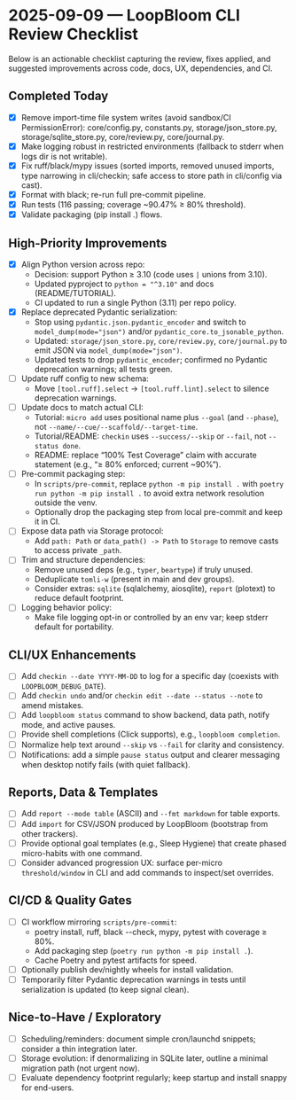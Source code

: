 # 2025-09-09 — LoopBloom CLI Review Checklist

Below is an actionable checklist capturing the review, fixes applied, and suggested improvements across code, docs, UX, dependencies, and CI.

## Completed Today

- [x] Remove import-time file system writes (avoid sandbox/CI PermissionError):
  core/config.py, constants.py, storage/json_store.py, storage/sqlite_store.py, core/review.py, core/journal.py.
- [x] Make logging robust in restricted environments (fallback to stderr when logs dir is not writable).
- [x] Fix ruff/black/mypy issues (sorted imports, removed unused imports, type narrowing in cli/checkin; safe access to store path in cli/config via cast).
- [x] Format with black; re-run full pre-commit pipeline.
- [x] Run tests (116 passing; coverage ~90.47% ≥ 80% threshold).
- [x] Validate packaging (pip install .) flows.

## High-Priority Improvements

- [x] Align Python version across repo:
  - Decision: support Python ≥ 3.10 (code uses `|` unions from 3.10).
  - Updated pyproject to `python = "^3.10"` and docs (README/TUTORIAL).
  - CI updated to run a single Python (3.11) per repo policy.
- [x] Replace deprecated Pydantic serialization:
  - Stop using `pydantic.json.pydantic_encoder` and switch to `model_dump(mode="json")` and/or `pydantic_core.to_jsonable_python`.
  - Updated: `storage/json_store.py`, `core/review.py`, `core/journal.py` to emit JSON via `model_dump(mode="json")`.
  - Updated tests to drop `pydantic_encoder`; confirmed no Pydantic deprecation warnings; all tests green.
- [ ] Update ruff config to new schema:
  - Move `[tool.ruff].select` → `[tool.ruff.lint].select` to silence deprecation warnings.
- [ ] Update docs to match actual CLI:
  - Tutorial: `micro add` uses positional name plus `--goal` (and `--phase`), not `--name/--cue/--scaffold/--target-time`.
  - Tutorial/README: `checkin` uses `--success/--skip` or `--fail`, not `--status done`.
  - README: replace “100% Test Coverage” claim with accurate statement (e.g., “≥ 80% enforced; current ~90%”).
- [ ] Pre-commit packaging step:
  - In `scripts/pre-commit`, replace `python -m pip install .` with `poetry run python -m pip install .` to avoid extra network resolution outside the venv.
  - Optionally drop the packaging step from local pre-commit and keep it in CI.
- [ ] Expose data path via Storage protocol:
  - Add `path: Path` or `data_path() -> Path` to `Storage` to remove casts to access private `_path`.
- [ ] Trim and structure dependencies:
  - Remove unused deps (e.g., `typer`, `beartype`) if truly unused.
  - Deduplicate `tomli-w` (present in main and dev groups).
  - Consider extras: `sqlite` (sqlalchemy, aiosqlite), `report` (plotext) to reduce default footprint.
- [ ] Logging behavior policy:
  - Make file logging opt-in or controlled by an env var; keep stderr default for portability.

## CLI/UX Enhancements

- [ ] Add `checkin --date YYYY-MM-DD` to log for a specific day (coexists with `LOOPBLOOM_DEBUG_DATE`).
- [ ] Add `checkin undo` and/or `checkin edit --date --status --note` to amend mistakes.
- [ ] Add `loopbloom status` command to show backend, data path, notify mode, and active pauses.
- [ ] Provide shell completions (Click supports), e.g., `loopbloom completion`.
- [ ] Normalize help text around `--skip` vs `--fail` for clarity and consistency.
- [ ] Notifications: add a simple `pause status` output and clearer messaging when desktop notify fails (with quiet fallback).

## Reports, Data & Templates

- [ ] Add `report --mode table` (ASCII) and `--fmt markdown` for table exports.
- [ ] Add `import` for CSV/JSON produced by LoopBloom (bootstrap from other trackers).
- [ ] Provide optional goal templates (e.g., Sleep Hygiene) that create phased micro-habits with one command.
- [ ] Consider advanced progression UX: surface per-micro `threshold/window` in CLI and add commands to inspect/set overrides.

## CI/CD & Quality Gates

- [ ] CI workflow mirroring `scripts/pre-commit`:
  - poetry install, ruff, black --check, mypy, pytest with coverage ≥ 80%.
  - Add packaging step (`poetry run python -m pip install .`).
  - Cache Poetry and pytest artifacts for speed.
- [ ] Optionally publish dev/nightly wheels for install validation.
- [ ] Temporarily filter Pydantic deprecation warnings in tests until serialization is updated (to keep signal clean).

## Nice-to-Have / Exploratory

- [ ] Scheduling/reminders: document simple cron/launchd snippets; consider a thin integration later.
- [ ] Storage evolution: if denormalizing in SQLite later, outline a minimal migration path (not urgent now).
- [ ] Evaluate dependency footprint regularly; keep startup and install snappy for end-users.
